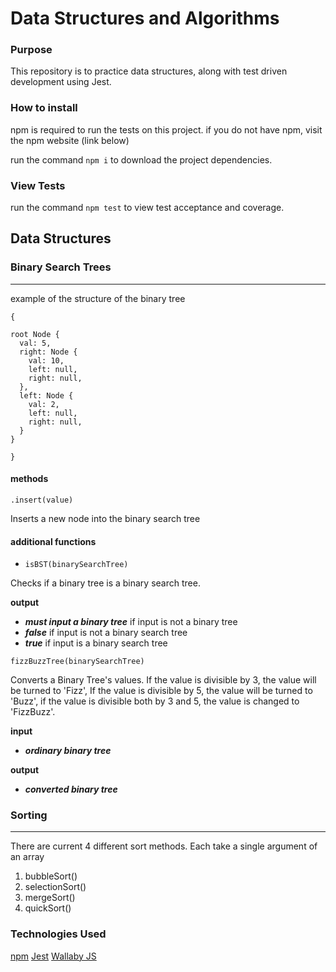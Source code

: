 # Data Structures and Algorithms

### Purpose
This repository is to practice data structures, along with test driven development using Jest.

### How to install
npm is required to run the tests on this project. if you do not have npm, visit the npm website (link below)

run  the command `npm i` to download the project dependencies.

### View Tests

run the command `npm test` to view test acceptance and coverage.

## Data Structures

### Binary Search Trees
-----------------------

example of the structure of the binary tree

```
{

root Node {
  val: 5,
  right: Node {
    val: 10,
    left: null,
    right: null,
  },
  left: Node {
    val: 2,
    left: null,
    right: null,
  }
}

}
```

#### methods

`.insert(value)`

Inserts a new node into the binary search tree

#### additional functions

- `isBST(binarySearchTree)`  

Checks if a binary tree is a binary search tree.

__output__

- __*must input a binary tree*__ if input is not a binary tree
- __*false*__ if input is not a binary search tree
- __*true*__ if input is a binary search tree

`fizzBuzzTree(binarySearchTree)`  

Converts a Binary Tree's values. If the value is divisible by 3, the value will be turned to 'Fizz', If the value is divisible by 5, the value will be turned to 'Buzz', if the value is divisible both by 3 and 5, the value is changed to 'FizzBuzz'.

__input__

- __*ordinary binary tree*__

__output__

- __*converted binary tree*__



### Sorting
-----------
There are current 4 different sort methods. Each take a single argument of an array

1. bubbleSort()
1. selectionSort()
1. mergeSort()
1. quickSort()

### Technologies Used

[npm](https://www.npmjs.com/)
[Jest](https://jestjs.io/)
[Wallaby JS](https://wallabyjs.com/)

